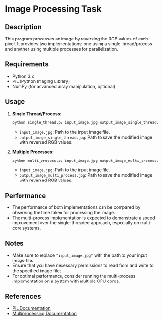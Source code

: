 # Image Processing Task

## Description
This program processes an image by reversing the RGB values of each pixel. It provides two implementations: one using a single thread/process and another using multiple processes for parallelization.

## Requirements
- Python 3.x
- PIL (Python Imaging Library)
- NumPy (for advanced array manipulation, optional)

## Usage
1. **Single Thread/Process:**
    ```bash
    python single_thread.py input_image.jpg output_image_single_thread.jpg
    ```
    - `input_image.jpg`: Path to the input image file.
    - `output_image_single_thread.jpg`: Path to save the modified image with reversed RGB values.

2. **Multiple Processes:**
    ```bash
    python multi_process.py input_image.jpg output_image_multi_process.jpg
    ```
    - `input_image.jpg`: Path to the input image file.
    - `output_image_multi_process.jpg`: Path to save the modified image with reversed RGB values.

## Performance
- The performance of both implementations can be compared by observing the time taken for processing the image.
- The multi-process implementation is expected to demonstrate a speed improvement over the single-threaded approach, especially on multi-core systems.

## Notes
- Make sure to replace `"input_image.jpg"` with the path to your input image file.
- Ensure that you have necessary permissions to read from and write to the specified image files.
- For optimal performance, consider running the multi-process implementation on a system with multiple CPU cores.

## References
- [PIL Documentation](https://pillow.readthedocs.io/en/stable/)
- [Multiprocessing Documentation](https://docs.python.org/3/library/multiprocessing.html)
